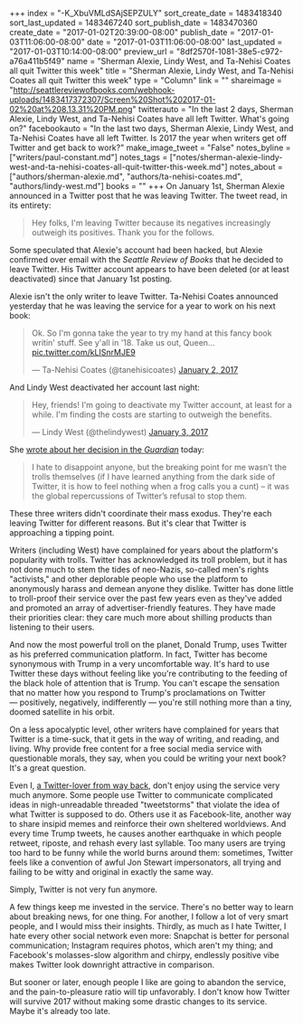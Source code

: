 +++
index = "-K_XbuVMLdSAjSEPZULY"
sort_create_date = 1483418340
sort_last_updated = 1483467240
sort_publish_date = 1483470360
create_date = "2017-01-02T20:39:00-08:00"
publish_date = "2017-01-03T11:06:00-08:00"
date = "2017-01-03T11:06:00-08:00"
last_updated = "2017-01-03T10:14:00-08:00"
preview_url = "8df2570f-1081-38e5-c972-a76a411b5f49"
name = "Sherman Alexie, Lindy West, and Ta-Nehisi Coates all quit Twitter this week"
title = "Sherman Alexie, Lindy West, and Ta-Nehisi Coates all quit Twitter this week"
type = "Column"
link = ""
shareimage = "http://seattlereviewofbooks.com/webhook-uploads/1483417372307/Screen%20Shot%202017-01-02%20at%208.13.31%20PM.png"
twitterauto = "In the last 2 days, Sherman Alexie, Lindy West, and Ta-Nehisi Coates have all left Twitter. What's going on?"
facebookauto = "In the last two days, Sherman Alexie, Lindy West, and Ta-Nehisi Coates have all left Twitter. Is 2017 the year when writers get off Twitter and get back to work?"
make_image_tweet = "False"
notes_byline = ["writers/paul-constant.md"]
notes_tags = ["notes/sherman-alexie-lindy-west-and-ta-nehisi-coates-all-quit-twitter-this-week.md"]
notes_about = ["authors/sherman-alexie.md", "authors/ta-nehisi-coates.md", "authors/lindy-west.md"]
books = ""
+++
On January 1st, Sherman Alexie announced in a Twitter post that he was leaving Twitter. The tweet read, in its entirety:

<blockquote>Hey folks, I'm leaving Twitter because its negatives increasingly outweigh its positives. Thank you for the follows.</blockquote>

Some speculated that Alexie's account had been hacked, but Alexie confirmed over email with the *Seattle Review of Books* that he decided to leave Twitter. His Twitter account appears to have been deleted (or at least deactivated) since that January 1st posting.

Alexie isn't the only writer to leave Twitter. Ta-Nehisi Coates announced yesterday that he was leaving the service for a year to work on his next book:

<blockquote class="twitter-tweet" data-lang="en"><p lang="en" dir="ltr">Ok. So I&#39;m gonna take the year to try my hand at this fancy book writin&#39; stuff. See y&#39;all in &#39;18. Take us out, Queen... <a href="https://t.co/kLISnrMJE9">pic.twitter.com/kLISnrMJE9</a></p>&mdash; Ta-Nehisi Coates (@tanehisicoates) <a href="https://twitter.com/tanehisicoates/status/815975576255287296">January 2, 2017</a></blockquote>

And Lindy West deactivated her account last night:

<blockquote class="twitter-tweet" data-lang="en"><p lang="en" dir="ltr">Hey, friends! I&#39;m going to deactivate my Twitter account, at least for a while. I&#39;m finding the costs are starting to outweigh the benefits.</p>&mdash; Lindy West (@thelindywest) <a href="https://twitter.com/thelindywest/status/816123182595719169">January 3, 2017</a></blockquote>

She [wrote about her decision in the *Guardian*](https://www.theguardian.com/commentisfree/2017/jan/03/ive-left-twitter-unusable-anyone-but-trolls-robots-dictators-lindy-west) today:

<blockquote>I hate to disappoint anyone, but the breaking point for me wasn’t the trolls themselves (if I have learned anything from the dark side of Twitter, it is how to feel nothing when a frog calls you a cunt) – it was the global repercussions of Twitter’s refusal to stop them.</blockquote>

These three writers didn't coordinate their mass exodus. They're each leaving Twitter for different reasons. But it's clear that Twitter is approaching a tipping point.

Writers (including West) have complained for years about the platform's popularity with trolls. Twitter has acknowledged its troll problem, but it has not done much to stem the tides of neo-Nazis, so-called men's rights "activists," and other deplorable people who use the platform to anonymously harass and demean anyone they dislike. Twitter has done little to troll-proof their service over the past few years even as they've added and promoted an array of advertiser-friendly features. They have made their priorities clear: they care much more about shilling products than listening to their users.

And now the most powerful troll on the planet, Donald Trump, uses Twitter as his preferred communication platform. In fact, Twitter has become synonymous with Trump in a very uncomfortable way. It's hard to use Twitter these days without feeling like you're contributing to the feeding of the black hole of attention that is Trump. You can't escape the sensation that no matter how you respond to Trump's proclamations on Twitter — positively, negatively, indifferently — you're still nothing more than a tiny, doomed satellite in his orbit.

On a less apocalyptic level, other writers have complained for years that Twitter is a time-suck, that it gets in the way of writing, and reading, and living. Why provide free content for a free social media service with questionable morals, they say, when you could be writing your next book? It's a great question.

Even I, [a Twitter-lover from way back](http://www.thestranger.com/seattle/paul-constant-reviews-twitter/Content?oid=1774875), don't enjoy using the service very much anymore. Some people use Twitter to communicate complicated ideas in nigh-unreadable threaded "tweetstorms" that violate the idea of what Twitter is supposed to do. Others use it as Facebook-lite, another way to share insipid memes and reinforce their own sheltered worldviews. And every time Trump tweets, he causes another earthquake in which people retweet, riposte, and rehash every last syllable. Too many users are trying too hard to be funny while the world burns around them: sometimes, Twitter feels like a convention of awful Jon Stewart impersonators, all trying and failing to be witty and original in exactly the same way.

Simply, Twitter is not very fun anymore. 

A few things keep me invested in the service. There's no better way to learn about breaking news, for one thing. For another, I follow a lot of very smart people, and I would miss their insights. Thirdly, as much as I hate Twitter, I hate every other social network even more: Snapchat is better for personal communication; Instagram requires photos, which aren't my thing; and Facebook's molasses-slow algorithm and chirpy, endlessly positive vibe makes Twitter look downright attractive in comparison. 

But sooner or later, enough people I like are going to abandon the service, and the pain-to-pleasure ratio will tip unfavorably. I don't know how Twitter will survive 2017 without making some drastic changes to its service. Maybe it's already too late.
